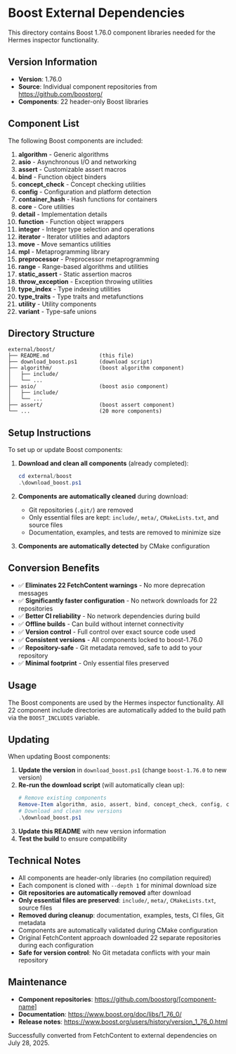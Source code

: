 # Boost External Dependencies

This directory contains Boost 1.76.0 component libraries needed for the Hermes inspector functionality.

## Version Information
- **Version**: 1.76.0
- **Source**: Individual component repositories from https://github.com/boostorg/
- **Components**: 22 header-only Boost libraries

## Component List
The following Boost components are included:

1. **algorithm** - Generic algorithms
2. **asio** - Asynchronous I/O and networking
3. **assert** - Customizable assert macros
4. **bind** - Function object binders
5. **concept_check** - Concept checking utilities
6. **config** - Configuration and platform detection
7. **container_hash** - Hash functions for containers
8. **core** - Core utilities
9. **detail** - Implementation details
10. **function** - Function object wrappers
11. **integer** - Integer type selection and operations
12. **iterator** - Iterator utilities and adaptors
13. **move** - Move semantics utilities
14. **mpl** - Metaprogramming library
15. **preprocessor** - Preprocessor metaprogramming
16. **range** - Range-based algorithms and utilities
17. **static_assert** - Static assertion macros
18. **throw_exception** - Exception throwing utilities
19. **type_index** - Type indexing utilities
20. **type_traits** - Type traits and metafunctions
21. **utility** - Utility components
22. **variant** - Type-safe unions

## Directory Structure
```
external/boost/
├── README.md                (this file)
├── download_boost.ps1       (download script)
├── algorithm/               (boost algorithm component)
│   ├── include/
│   └── ...
├── asio/                    (boost asio component)
│   ├── include/
│   └── ...
├── assert/                  (boost assert component)
└── ...                      (20 more components)
```

## Setup Instructions
To set up or update Boost components:

1. **Download and clean all components** (already completed):
   ```powershell
   cd external/boost
   .\download_boost.ps1
   ```

2. **Components are automatically cleaned** during download:
   - Git repositories (`.git/`) are removed
   - Only essential files are kept: `include/`, `meta/`, `CMakeLists.txt`, and source files
   - Documentation, examples, and tests are removed to minimize size

3. **Components are automatically detected** by CMake configuration

## Conversion Benefits
- ✅ **Eliminates 22 FetchContent warnings** - No more deprecation messages
- ✅ **Significantly faster configuration** - No network downloads for 22 repositories
- ✅ **Better CI reliability** - No network dependencies during build
- ✅ **Offline builds** - Can build without internet connectivity
- ✅ **Version control** - Full control over exact source code used
- ✅ **Consistent versions** - All components locked to boost-1.76.0
- ✅ **Repository-safe** - Git metadata removed, safe to add to your repository
- ✅ **Minimal footprint** - Only essential files preserved

## Usage
The Boost components are used by the Hermes inspector functionality. All 22 component include directories are automatically added to the build path via the `BOOST_INCLUDES` variable.

## Updating
When updating Boost components:

1. **Update the version** in `download_boost.ps1` (change `boost-1.76.0` to new version)
2. **Re-run the download script** (will automatically clean up):
   ```powershell
   # Remove existing components
   Remove-Item algorithm, asio, assert, bind, concept_check, config, container_hash, core, detail, function, integer, iterator, move, mpl, preprocessor, range, static_assert, throw_exception, type_index, type_traits, utility, variant -Recurse -Force
   # Download and clean new versions
   .\download_boost.ps1
   ```
3. **Update this README** with new version information
4. **Test the build** to ensure compatibility

## Technical Notes
- All components are header-only libraries (no compilation required)
- Each component is cloned with `--depth 1` for minimal download size
- **Git repositories are automatically removed** after download
- **Only essential files are preserved**: `include/`, `meta/`, `CMakeLists.txt`, source files
- **Removed during cleanup**: documentation, examples, tests, CI files, Git metadata
- Components are automatically validated during CMake configuration
- Original FetchContent approach downloaded 22 separate repositories during each configuration
- **Safe for version control**: No Git metadata conflicts with your main repository

## Maintenance
- **Component repositories**: https://github.com/boostorg/[component-name]
- **Documentation**: https://www.boost.org/doc/libs/1_76_0/
- **Release notes**: https://www.boost.org/users/history/version_1_76_0.html

Successfully converted from FetchContent to external dependencies on July 28, 2025.
